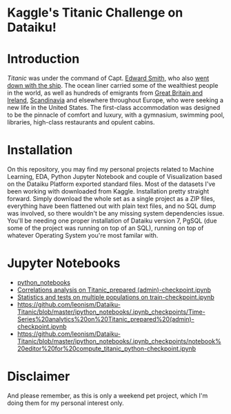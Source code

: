 # Kaggle's  Titanic Challenge on Dataiku!



# Introduction

_Titanic_  was under the command of Capt.  [Edward Smith](https://en.wikipedia.org/wiki/Edward_Smith_(sea_captain) "Edward Smith (sea captain)"), who also  [went down with the ship](https://en.wikipedia.org/wiki/The_captain_goes_down_with_the_ship "The captain goes down with the ship"). The ocean liner carried some of the wealthiest people in the world, as well as hundreds of emigrants from  [Great Britain and Ireland](https://en.wikipedia.org/wiki/United_Kingdom_of_Great_Britain_and_Ireland "United Kingdom of Great Britain and Ireland"),  [Scandinavia](https://en.wikipedia.org/wiki/Scandinavia "Scandinavia")  and elsewhere throughout Europe, who were seeking a new life in the United States. The first-class accommodation was designed to be the pinnacle of comfort and luxury, with a gymnasium, swimming pool, libraries, high-class restaurants and opulent cabins. 

# Installation
On this repository, you may find my personal projects related to Machine Learning, EDA, Python Jupyter Notebook and couple of Visualization based on the Dataiku Platform exported standard files. Most of the datasets I've been working with downloaded from Kaggle. Installation pretty straight forward. Simply download the whole set as a single project as a ZIP files, everything have been flattened out with plain text files, and no SQL dump was involved, so there wouldn't be any missing system dependencies issue. You'll be needing one proper installation of Dataiku version 7, PgSQL (due some of the project was running on top of an SQL), running on top of whatever Operating System you're most familar with.

# Jupyter Notebooks
- [python_notebooks](https://github.com/leonism/Dataiku-Titanic/tree/master/ipython_notebooks/.ipynb_checkpoints) 
- [Correlations analysis on Titanic_prepared (admin)-checkpoint.ipynb](https://github.com/leonism/Dataiku-Titanic/blob/master/ipython_notebooks/.ipynb_checkpoints/Correlations%20analysis%20on%20Titanic_prepared%20%28admin%29-checkpoint.ipynb) 
- [Statistics and tests on multiple populations on train-checkpoint.ipynb](https://github.com/leonism/Dataiku-Titanic/blob/master/ipython_notebooks/.ipynb_checkpoints/Statistics%20and%20tests%20on%20multiple%20populations%20on%20train-checkpoint.ipynb "Statistics and tests on multiple populations on train-checkpoint.ipynb")
- https://github.com/leonism/Dataiku-Titanic/blob/master/ipython_notebooks/.ipynb_checkpoints/Time-Series%20analytics%20on%20Titanic_prepared%20(admin)-checkpoint.ipynb
- https://github.com/leonism/Dataiku-Titanic/blob/master/ipython_notebooks/.ipynb_checkpoints/notebook%20editor%20for%20compute_titanic_python-checkpoint.ipynb

# Disclaimer
And please remember, as this is only a weekend pet project, which I'm doing them for my personal interest only.